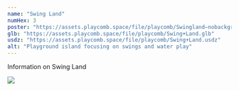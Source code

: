 ```yaml
---
name: "Swing Land"
numHex: 3
poster: "https://assets.playcomb.space/file/playcomb/Swingland—nobackground.png"
glb: "https://assets.playcomb.space/file/playcomb/Swing+Land.glb"
usdz: "https://assets.playcomb.space/file/playcomb/Swing+Land.usdz"
alt: "Playground island focusing on swings and water play"
---
```


Information on Swing Land

![](https://assets.playcomb.space/file/playcomb/Swingland.png)